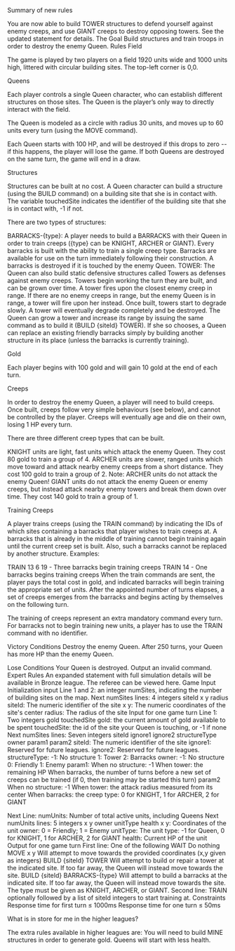 
Summary of new rules

You are now able to build TOWER structures to defend yourself against enemy creeps, and use GIANT creeps to destroy opposing towers.
See the updated statement for details.
 	The Goal
Build structures and train troops in order to destroy the enemy Queen.
 	Rules
Field

The game is played by two players on a field 1920 units wide and 1000 units high, littered with circular building sites. The top-left corner is 0,0.

 
Queens

Each player controls a single Queen character, who can establish different structures on those sites. The Queen is the player’s only way to directly interact with the field.

The Queen is modeled as a circle with radius 30 units, and moves up to 60 units every turn (using the MOVE command).

Each Queen starts with 100 HP, and will be destroyed if this drops to zero -- if this happens, the player will lose the game. If both Queens are destroyed on the same turn, the game will end in a draw.

 
Structures

Structures can be built at no cost. A Queen character can build a structure (using the BUILD command) on a building site that she is in contact with. The variable touchedSite indicates the identifier of the building site that she is in contact with, -1 if not.

There are two types of structures:

BARRACKS-{type}: A player needs to build a BARRACKS with their Queen in order to train creeps ({type} can be KNIGHT, ARCHER or GIANT). Every barracks is built with the ability to train a single creep type. Barracks are available for use on the turn immediately following their construction. A barracks is destroyed if it is touched by the enemy Queen.
TOWER: The Queen can also build static defensive structures called Towers as defenses against enemy creeps. Towers begin working the turn they are built, and can be grown over time. A tower fires upon the closest enemy creep in range. If there are no enemy creeps in range, but the enemy Queen is in range, a tower will fire upon her instead. Once built, towers start to degrade slowly. A tower will eventually degrade completely and be destroyed. The Queen can grow a tower and increase its range by issuing the same command as to build it (BUILD {siteId} TOWER).
If she so chooses, a Queen can replace an existing friendly barracks simply by building another structure in its place (unless the barracks is currently training).

 
Gold

Each player begins with 100 gold and will gain 10 gold at the end of each turn.

 
Creeps

In order to destroy the enemy Queen, a player will need to build creeps. Once built, creeps follow very simple behaviours (see below), and cannot be controlled by the player. Creeps will eventually age and die on their own, losing 1 HP every turn.

There are three different creep types that can be built.

KNIGHT units are light, fast units which attack the enemy Queen. They cost 80 gold to train a group of 4.
ARCHER units are slower, ranged units which move toward and attack nearby enemy creeps from a short distance. They cost 100 gold to train a group of 2. Note: ARCHER units do not attack the enemy Queen!
GIANT units do not attack the enemy Queen or enemy creeps, but instead attack nearby enemy towers and break them down over time. They cost 140 gold to train a group of 1.
 
Training Creeps

A player trains creeps (using the TRAIN command) by indicating the IDs of which sites containing a barracks that player wishes to train creeps at. A barracks that is already in the middle of training cannot begin training again until the current creep set is built. Also, such a barracks cannot be replaced by another structure. Examples:

TRAIN 13 6 19 - Three barracks begin training creeps
TRAIN 14 - One barracks begins training creeps
When the train commands are sent, the player pays the total cost in gold, and indicated barracks will begin training the appropriate set of units. After the appointed number of turns elapses, a set of creeps emerges from the barracks and begins acting by themselves on the following turn.

The training of creeps represent an extra mandatory command every turn. For barracks not to begin training new units, a player has to use the TRAIN command with no identifier.

 
Victory Conditions
Destroy the enemy Queen.
After 250 turns, your Queen has more HP than the enemy Queen.
 
Lose Conditions
Your Queen is destroyed.
Output an invalid command.
 	Expert Rules
An expanded statement with full simulation details will be available in Bronze league.
The referee can be viewed here.
 	Game Input
Initialization input
Line 1 and 2: an integer numSites, indicating the number of building sites on the map.
Next numSites lines: 4 integers siteId x y radius
siteId: The numeric identifier of the site
x y: The numeric coordinates of the site's center
radius: The radius of the site
Input for one game turn
Line 1: Two integers gold touchedSite
gold: the current amount of gold available to be spent
touchedSite: the id of the site your Queen is touching, or -1 if none
Next numSites lines: Seven integers siteId ignore1 ignore2 structureType owner param1 param2
siteId: The numeric identifier of the site
ignore1: Reserved for future leagues.
ignore2: Reserved for future leagues.
structureType:
-1: No structure
1: Tower
2: Barracks
owner:
-1: No structure
0: Friendly
1: Enemy
param1:
When no structure: -1
When tower: the remaining HP
When barracks, the number of turns before a new set of creeps can be trained (if 0, then training may be started this turn)
param2
When no structure: -1
When tower: the attack radius measured from its center
When barracks: the creep type: 0 for KNIGHT, 1 for ARCHER, 2 for GIANT

Next Line: numUnits: Number of total active units, including Queens
Next numUnits lines: 5 integers x y owner unitType health
x y: Coordinates of the unit
owner: 0 = Friendly; 1 = Enemy
unitType: The unit type: -1 for Queen, 0 for KNIGHT, 1 for ARCHER, 2 for GIANT
health: Current HP of the unit
Output for one game turn
First line: One of the following
WAIT Do nothing
MOVE x y Will attempt to move towards the provided coordinates (x,y given as integers)
BUILD {siteId} TOWER Will attempt to build or repair a tower at the indicated site. If too far away, the Queen will instead move towards the site.
BUILD {siteId} BARRACKS-{type} Will attempt to build a barracks at the indicated site. If too far away, the Queen will instead move towards the site. The type must be given as KNIGHT, ARCHER, or GIANT.
Second line: TRAIN optionally followed by a list of siteId integers to start training at.
Constraints
Response time for first turn ≤ 1000ms
Response time for one turn ≤ 50ms

What is in store for me in the higher leagues?

The extra rules available in higher leagues are:
You will need to build MINE structures in order to generate gold.
Queens will start with less health.